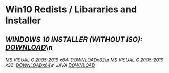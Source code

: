 # Win10 Redists / Libararies and Installer

## *WINDOWS 10 INSTALLER (WITHOUT ISO): [DOWNLOAD](https://go.microsoft.com/fwlink/?LinkId=691209)*\n
*MS VISUAL C 2005-2019 x64: [DOWNLOADx32](https://dl1.topfiles.net/files/2/983/19482/V21hOUP1CPZlTDFMSHFVcCtDblBHdzQxdTNtODNzN2NwWjRvbitkbSt3aDhyMD06Oqocl4vKDk6JsdxXjP3jfg0/ms-visual-c-2005-2019-redistributable-package-hybrid-64-bit_(2021-08-02).rar)*\n
*MS VISUAL C 2005-2019 x32: [DOWNLOADx64](https://dl1.topfiles.net/files/2/983/19482/cGdwM29agqJrS2xSMHN3dmJML044SjdrSnFHZXlPM3hGTTI0MjVMNmJmWlBpRT06OpPJ-OyYh09HWUToIqlDQbw/ms-visual-c-2005-2019-redistributable-package-hybrid-32-bit_(2021-08-02).rar)*\n
*JAVA [DOWNLOAD](https://www.java.com/ru/download/)*

